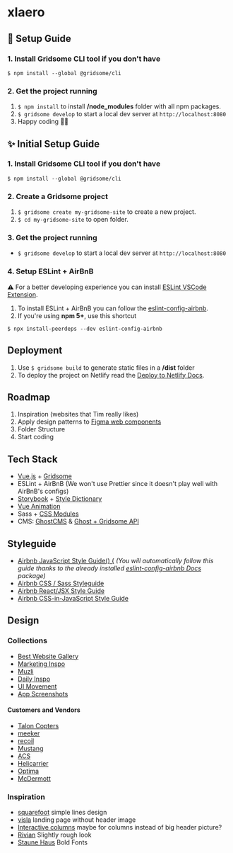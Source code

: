 # xlaero

## 🚀 Setup Guide

### 1. Install Gridsome CLI tool if you don't have

```
$ npm install --global @gridsome/cli
```

### 2. Get the project running

1. `$ npm install` to install **/node_modules** folder with all npm packages.
2. `$ gridsome develop` to start a local dev server at `http://localhost:8080`
3. Happy coding 🎉🙌

## ✨ Initial Setup Guide 

### 1. Install Gridsome CLI tool if you don't have

```
$ npm install --global @gridsome/cli
```

### 2. Create a Gridsome project

1. `$ gridsome create my-gridsome-site` to create a new project.
2. `$ cd my-gridsome-site` to open folder.

### 3. Get the project running
* `$ gridsome develop` to start a local dev server at `http://localhost:8080`

### 4. Setup ESLint + AirBnB
⚠️ For a better developing experience you can install [ESLint VSCode Extension](https://github.com/Microsoft/vscode-eslint). 
1. To install ESLint + AirBnB you can follow the [eslint-config-airbnb](https://github.com/airbnb/javascript/tree/master/packages/eslint-config-airbnb).
2. If you're using **npm 5+**, use this shortcut
```
$ npx install-peerdeps --dev eslint-config-airbnb
```

## Deployment
1. Use `$ gridsome build` to generate static files in a **/dist** folder
2. To deploy the project on Netlify read the [Deploy to Netlify Docs](https://gridsome.org/docs/deploy-to-netlify/).

## Roadmap
1. Inspiration (websites that Tim really likes)
2. Apply design patterns to [Figma web components](https://www.figma.com/file/GdIpDPOgIiYXmiQT2CQfVP/Wireframing-in-Figma?node-id=0%3A1)
3. Folder Structure
4. Start coding

## Tech Stack
* [Vue.js](https://vuejs.org/v2/guide/installation.html) + [Gridsome](https://gridsome.org)
* ESLint + AirBnB (We won't use Prettier since it doesn't play well with AirBnB's configs)
* [Storybook](https://storybook.js.org) + [Style Dictionary](https://amzn.github.io/style-dictionary/#/)
* [Vue Animation](https://vuejs.org/v2/guide/transitions.html#JavaScript-Hooks)
* Sass + [CSS Modules](https://vue-loader.vuejs.org/guide/css-modules.html#usage)
* CMS: [GhostCMS](https://ghost.org/marketplace/) & [Ghost + Gridsome API](https://ghost.org/docs/api/v3/gridsome/)

## Styleguide
* [Airbnb JavaScript Style Guide() {](https://github.com/airbnb/javascript) *(You will automatically follow this guide thanks to the already installed [eslint-config-airbnb Docs](https://github.com/airbnb/javascript/tree/master/packages/eslint-config-airbnb) package)*
* [Airbnb CSS / Sass Styleguide](https://github.com/airbnb/css)
* [Airbnb React/JSX Style Guide](https://github.com/airbnb/javascript/tree/master/react)
* [Airbnb CSS-in-JavaScript Style Guide](https://github.com/airbnb/javascript/tree/master/css-in-javascript)

## Design

### Collections
* [Best Website Gallery](https://bestwebsite.gallery)
* [Marketing Inspo](https://www.marketinginspo.com/)
* [Muzli](https://medium.muz.li)
* [Daily Inspo](https://theinspirationgrid.com)
* [UI Movement](https://uimovement.com/tag/landing-page/)
* [App Screenshots](https://www.uisources.com/screenshots)
#### Customers and Vendors
* [Talon Copters](http://www.taloncopters.com/)
* [meeker](https://meekeraviation.com/)
* [recoil](http://recoil-usa.com/)
* [Mustang](https://www.mustanghelicopters.com/)
* [ACS](https://acs-composites.com/)
* [Helicarrier](http://www.helicarrier.com/)
* [Optima](https://www.optima-aero.ca/)
* [McDermott](https://www.mcdermottaviation.com/)

### Inspiration
* [squarefoot](https://www.squarefoot.com/) simple lines design
* [visla](https://visla.co/) landing page without header image
* [Interactive columns](https://uimovement.com/design/interactive-columns/) maybe for columns instead of big header picture?
* [Rivian](https://rivian.com) Slightly rough look
* [Staune Haus](https://www.staune.haus/?ref=bestwebsite.gallery) Bold Fonts
